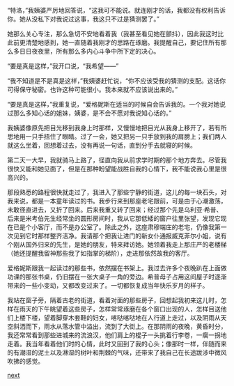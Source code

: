 
“特洛，”我姨婆严厉地回答说，“这我可不能说。就连刚才的话，我都没有权利告诉你。她从没私下对我说过这事，我这只不过是猜测罢了。”

她那么关心专注，那么急切不安地看着我（我甚至看见她在颤抖），因此我这时比此前更清楚地感到，她一直随着我刚才的思路在琢磨。我提醒自己，要记住所有那么多日日夜夜里，所有那么多内心斗争中所下定的决心。

“要是真是这样，”我开口说，“我希望——”

“我不知道是不是真是这样，”我姨婆赶忙说，“你不应该受我的猜测的支配。这话你可得保守秘密。也许这种可能很小。我本来就不应该说出来的。”

“要是真是这样，”我重复说，“爱格妮斯在适当的时候自会告诉我的。一个我对她说过那么多知心话的姐妹，姨婆，是不会不愿对我说知心话的。”

我姨婆像原先把目光移到我身上时那样，又慢慢地把目光从我身上移开了，若有所思地用一只手捂住了眼睛。过了一会，她又把另一只手放到我的肩膀上；我们两人就这么坐着，回想着过去，没有再说一句话，直到分手去就寝的时候。

第二天一大早，我就骑马上路了，径直向我从前求学时期的那个地方奔去。尽管我很快又能和她见面了，但是在那种盼望能战胜自我的心情下，我不能说我心里是很高兴的。

那段熟悉的路程很快就走过了，我进入了那些宁静的街道，这儿的每一块石头，对我来说，都是一本童年读过的书。我步行来到那座老宅跟前，可是由于心潮激荡，未敢径直进去，又折了回来。后来我重又转了回来；经过那个先是乌利亚·希普、后来是米考伯先生经常坐的圆形房间时，我从它那低矮的窗户往里张望，发现它现在已是个小客厅，而不是办公室了。除此之外，这座肃穆端庄的老宅，仍像我第一次见到它时那样整齐洁净。我请那个把我让进门的新女仆通报威克菲尔小姐，说有个刚从国外归来的先生，是她的朋友，特来拜访她。她领着我走上那庄严的老楼梯（她还提醒我留神那些我了如指掌的梯阶），走进那依然故我的客厅。

爱格妮斯跟我一起读过的那些书，依然摆在书架上。我过去许多个夜晚趴在上面做功课的那张书桌，仍旧摆在一张大桌子一角的旁边。希普母子占用这间屋子时逐渐带来的一些小变动，又都改变过来了。一切都恢复成当年快乐岁月的样子。

我站在窗子旁，隔着古老的街道，看着对面的那些房子，回想起我初来这儿时，怎样在雨天的下午眺望着这些房子，怎样常常琢磨在各个窗口出现的人，怎样目送他们上楼下楼，望着脚穿木套鞋的妇女，喀哒喀哒地在人行道上走过，以及阴雨从天空斜洒而下，雨水从落水管中溢出，流到了大街上。在那阴雨的夜晚，黄昏时分，我还常常看到那些进城来的流浪汉，他们肩上的棍子一头挑着行李卷，一瘸一拐地走着。我当年看着他们时的心情，此时又回到了我的心头；像那时一样，伴随而来的有潮湿的泥土以及淋湿的树叶和荆棘的气味，还带来了我自己在长途跋涉中微风吹拂的感觉。

[next](page741)